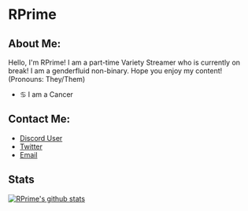 # RPrime

## About Me:
Hello, I'm RPrime! I am a part-time Variety Streamer who is currently on break! I am a genderfluid non-binary. Hope you enjoy my content! (Pronouns: They/Them)

- ♋ I am a Cancer

## Contact Me:

- [Discord User](https://discord.com/users/715520615896842302)
- [Twitter](https://twitter.com/RPrime2003)
- [Email](mailto:me@raiipri.me)

## Stats
[![RPrime's github stats](https://github-readme-stats.vercel.app/api?username=RPRime2003&show_icons=true&theme=radical)](https://github.com/anuraghazra/github-readme-stats)
